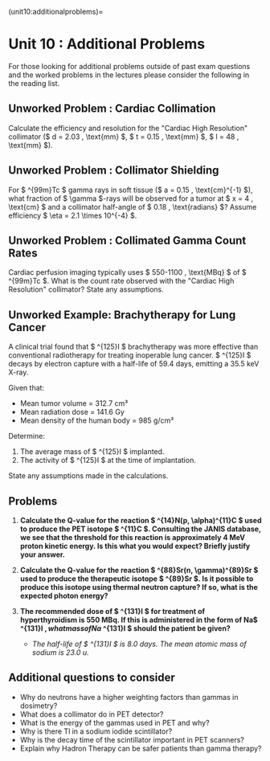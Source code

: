 (unit10:additionalproblems)=
# Unit 10 : Additional Problems

For those looking for additional problems outside of past exam questions and the worked problems in the lectures please consider the following in the reading list.


## Unworked Problem : Cardiac Collimation
Calculate the efficiency and resolution for the "Cardiac High Resolution" collimator ($ d = 2.03 \, \text{mm} $, $ t = 0.15 \, \text{mm} $, $ l = 48 \, \text{mm} $).

## Unworked Problem : Collimator Shielding
For $ ^{99m}Tc $ gamma rays in soft tissue ($ a = 0.15 \, \text{cm}^{-1} $), what fraction of $ \gamma $-rays will be observed for a tumor at $ x = 4 \, \text{cm} $ and a collimator half-angle of $ 0.18 \, \text{radians} $? Assume efficiency $ \eta = 2.1 \times 10^{-4} $.

## Unworked Problem : Collimated Gamma Count Rates
Cardiac perfusion imaging typically uses $ 550-1100 \, \text{MBq} $ of $ ^{99m}Tc $. What is the count rate observed with the "Cardiac High Resolution" collimator? State any assumptions.



## Unworked Example: Brachytherapy for Lung Cancer

A clinical trial found that $ ^{125}I $ brachytherapy was more effective than conventional radiotherapy for treating inoperable lung cancer. $ ^{125}I $ decays by electron capture with a half-life of 59.4 days, emitting a 35.5 keV X-ray. 

Given that:
- Mean tumor volume = 312.7 cm³
- Mean radiation dose = 141.6 Gy
- Mean density of the human body = 985 g/cm³

Determine:
1. The average mass of $ ^{125}I $ implanted.
2. The activity of $ ^{125}I $ at the time of implantation.

State any assumptions made in the calculations.




## Problems

1. **Calculate the Q-value for the reaction $ ^{14}N(p, \alpha)^{11}C $ used to produce the PET isotope $ ^{11}C $. Consulting the JANIS database, we see that the threshold for this reaction is approximately 4 MeV proton kinetic energy. Is this what you would expect? Briefly justify your answer.**

2. **Calculate the Q-value for the reaction $ ^{88}Sr(n, \gamma)^{89}Sr $ used to produce the therapeutic isotope $ ^{89}Sr $. Is it possible to produce this isotope using thermal neutron capture? If so, what is the expected photon energy?**

3. **The recommended dose of $ ^{131}I $ for treatment of hyperthyroidism is 550 MBq. If this is administered in the form of Na$ ^{131}I $, what mass of Na$ ^{131}I $ should the patient be given?**
   - *The half-life of $ ^{131}I $ is 8.0 days. The mean atomic mass of sodium is 23.0 u.*



## Additional questions to consider
- Why do neutrons have a higher weighting factors than gammas in dosimetry?
- What does a collimator do in PET detector?
- What is the energy of the gammas used in PET and why?
- Why is there Tl in a sodium iodide scintillator?
- Why is the decay time of the scintillator important in PET scanners?
- Explain why Hadron Therapy can be safer patients than gamma therapy?

